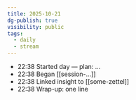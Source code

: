 ```yaml
---
title: 2025-10-21
dg-publish: true
visibility: public
tags:
  - daily
  - stream
---
```


- 22:38 Started day — plan: …
- 22:38 Began [[session-...]]
- 22:38 Linked insight to [[some-zettel]]
- 22:38 Wrap-up: one line
